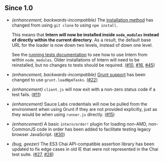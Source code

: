 ## Since 1.0

* *(enhancement, backwards-incompatible)* The [installation method](https://github.com/theintern/intern#quick-start) has changed from using `git clone` to using `npm install`.

  This means that **Intern will now be installed inside `node_modules` instead of directly within the current directory**. As a result, the default base URL for the loader is now down two levels, instead of down one level.

  See the [running tests documentation](Running-Tests) to see how to use Intern from within `node_modules`. Older installations of Intern will need to be reinstalled, but no changes to tests should be required. ([#10](https://github.com/theintern/intern/issues/10), [#16](https://github.com/theintern/intern/issues/16), [#45](https://github.com/theintern/intern/issues/45))
* *(enhancement, backwards-incompatible)* [Grunt support](Using-Intern-with-Grunt) has been changed to use `grunt.loadNpmTasks`. ([#22](https://github.com/theintern/intern/issues/22))
* *(enhancement)* `client.js` will now exit with a non-zero status code if a test fails. ([#11](https://github.com/theintern/intern/issues/11))
* *(enhancement)* Sauce Labs credentials will now be pulled from the environment when using Grunt if they are not provided explicitly, just as they would be when using `runner.js` directly. ([#15](https://github.com/theintern/intern/issues/15))
* *(enhancement)* A basic `intern/order!` plugin for loading non-AMD, non-CommonJS code in order has been added to facilitate testing legacy browser JavaScript. ([#30](https://github.com/theintern/intern/issues/30))
* *(bug, geezer)* The ES3 Chai API-compatible assertion library has been updated to fix edge cases in old IE that were not represented in the Chai test suite. ([#27](https://github.com/theintern/intern/issues/27), [#28](https://github.com/theintern/intern/issues/28))